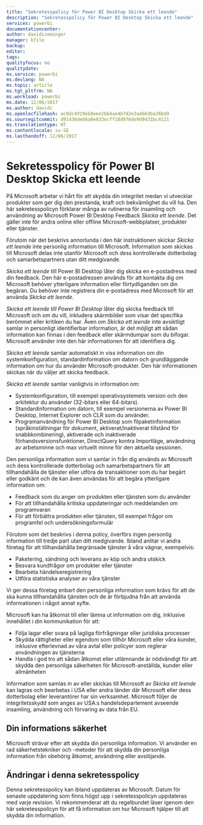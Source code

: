 ```yaml
---
title: "Sekretesspolicy för Power BI Desktop Skicka ett leende"
description: "Sekretesspolicy för Power BI Desktop Skicka ett leende"
services: powerbi
documentationcenter: 
author: davidiseminger
manager: kfile
backup: 
editor: 
tags: 
qualityfocus: no
qualitydate: 
ms.service: powerbi
ms.devlang: NA
ms.topic: article
ms.tgt_pltfrm: NA
ms.workload: powerbi
ms.date: 12/06/2017
ms.author: davidi
ms.openlocfilehash: ac0dc4919eb8eee2bb4ae4b7d2e3a466dba26bd9
ms.sourcegitcommit: d91436de68a0e833ecff18d976de9d9431bc4121
ms.translationtype: HT
ms.contentlocale: sv-SE
ms.lasthandoff: 12/06/2017
---
```

# <a name="power-bi-desktop-send-a-smile-privacy-statement"></a>Sekretesspolicy för Power BI Desktop Skicka ett leende
På Microsoft arbetar vi hårt för att skydda din integritet medan vi utvecklar produkter som ger dig den prestanda, kraft och bekvämlighet du vill ha. Den här sekretesspolicyn förklarar många av rutinerna för insamling och användning av Microsoft Power BI Desktop Feedback *Skicka ett leende*. Det gäller inte för andra online eller offline Microsoft-webbplatser, produkter eller tjänster.

Förutom när det beskrivs annorlunda i den här instruktionen skickar *Skicka ett leende* inte personlig information till Microsoft. Information som skickas till Microsoft delas inte utanför Microsoft och dess kontrollerade dotterbolag och samarbetspartners utan ditt medgivande.

*Skicka ett leende* till Power BI Desktop låter dig skicka en e-postadress med din feedback. Den här e-postadressen används för att kontakta dig om Microsoft behöver ytterligare information eller förtydliganden om din begäran. Du behöver inte registrera din e-postadress med Microsoft för att använda *Skicka ett leende*.

*Skicka ett leende till Power BI Desktop* låter dig skicka feedback till Microsoft och om du vill, inkludera skärmbilder som visar det specifika berömmet eller kritiken du har. Även om *Skicka ett leende* inte avsiktligt samlar in personligt identifierbar information, är det möjligt att sådan information kan finnas i den feedback eller skärmdumpar som du bifogar. Microsoft använder inte den här informationen för att identifiera dig.

*Skicka ett leende* samlar automatiskt in viss information om din systemkonfiguration, standardinformation om datorn och grundläggande information om hur du använder Microsoft-produkter. Den här informationen skickas när du väljer att skicka feedback.

*Skicka ett leende* samlar vanligtvis in information om:

* Systemkonfiguration, till exempel operativsystemets version och den arkitektur du använder (32-bitars eller 64-bitars).
* Standardinformation om datorn, till exempel versionerna av Power BI Desktop, Internet Explorer och CLR som du använder.
* Programanvändning för Power BI Desktop som filpaketinformation (språkinställningar för dokument, aktiverat/inaktiverat tillstånd för snabbkombinering), aktiverade och inaktiverade förhandsversionsfunktioner, DirectQuery kontra Importläge, användning av arbetsminne och max virtuellt minne för den aktuella sessionen.

Den personliga information som vi samlar in från dig används av Microsoft och dess kontrollerade dotterbolag och samarbetspartners för att tillhandahålla de tjänster eller utföra de transaktioner som du har begärt eller godkänt och de kan även användas för att begära ytterligare information om:

* Feedback som du anger om produkten eller tjänsten som du använder
* För att tillhandahålla kritiska uppdateringar och meddelanden om programvaran
* För att förbättra produkten eller tjänsten, till exempel frågor om programfel och undersökningsformulär

Förutom som det beskrivs i denna policy, överförs ingen personlig information till tredje part utan ditt medgivande. Ibland anlitar vi andra företag för att tillhandahålla begränsade tjänster å våra vägnar, exempelvis:

* Paketering, sändning och leverans av köp och andra utskick
* Besvara kundfrågor om produkter eller tjänster
* Bearbeta händelseregistrering
* Utföra statistiska analyser av våra tjänster

Vi ger dessa företag enbart den personliga information som krävs för att de ska kunna tillhandahålla tjänsten och de är förbjudna från att använda informationen i något annat syfte.

Microsoft kan ha åtkomst till eller lämna ut information om dig, inklusive innehållet i din kommunikation för att:

* Följa lagar eller svara på lagliga förfrågningar eller juridiska processer
* Skydda rättigheter eller egendom som tillhör Microsoft eller våra kunder, inklusive efterlevnad av våra avtal eller policyer som reglerar användningen av tjänsterna
* Handla i god tro att sådan åtkomst eller utlämnande är nödvändigt för att skydda den personliga säkerheten för Microsoft-anställda, kunder eller allmänheten

Information som samlas in av eller skickas till Microsoft av *Skicka ett leende* kan lagras och bearbetas i USA eller andra länder där Microsoft eller dess dotterbolag eller leverantörer har sin verksamhet. Microsoft följer de integritetsskydd som anges av USA:s handelsdepartement avseende insamling, användning och förvaring av data från EU.

## <a name="security-of-your-information"></a>Din informations säkerhet
Microsoft strävar efter att skydda din personliga information. Vi använder en rad säkerhetstekniker och -metoder för att skydda din personliga information från obehörig åtkomst, användning eller avslöjande.

## <a name="changes-to-this-privacy-statement"></a>Ändringar i denna sekretesspolicy
Denna sekretesspolicy kan ibland uppdateras av Microsoft. Datum för senaste uppdatering som finns högst upp i sekretesspolicyn uppdateras med varje revision. Vi rekommenderar att du regelbundet läser igenom den här sekretesspolicyn för att få information om hur Microsoft hjälper till att skydda din information.

